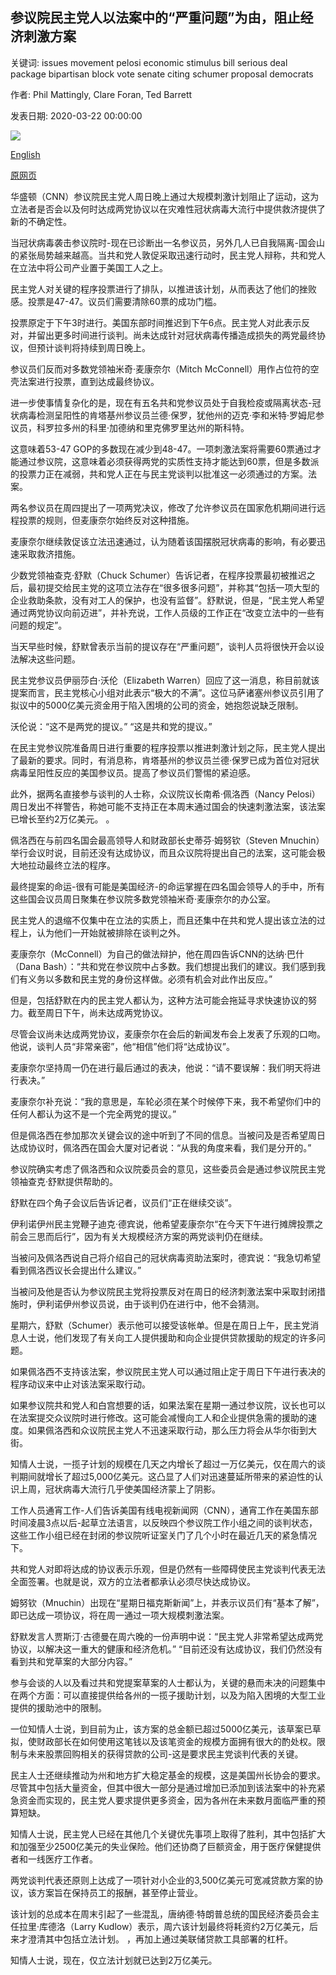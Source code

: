 ## 参议院民主党人以法案中的“严重问题”为由，阻止经济刺激方案

关键词: issues movement pelosi economic stimulus bill serious deal package bipartisan block vote senate citing schumer proposal democrats

作者: Phil Mattingly, Clare Foran, Ted Barrett

发表日期: 2020-03-22 00:00:00

![](https://cdn.cnn.com/cnnnext/dam/assets/200321205415-schumer-sitroom-march-21-super-tease.jpg)

[English](Senate%20Democrats%20block%20movement%20on%20economic%20stimulus%20package%20citing%20%27serious%20issues%27%20with%20bill.md)

[原网页](https://edition.cnn.com/2020/03/22/politics/stimulus-package-coronavirus-negotiations-congress/index.html)

华盛顿（CNN）参议院民主党人周日晚上通过大规模刺激计划阻止了运动，这为立法者是否会以及何时达成两党协议以在灾难性冠状病毒大流行中提供救济提供了新的不确定性。

当冠状病毒袭击参议院时-现在已诊断出一名参议员，另外几人已自我隔离-国会山的紧张局势越来越高。当共和党人敦促采取迅速行动时，民主党人辩称，共和党人在立法中将公司产业置于美国工人之上。

民主党人对关键的程序投票进行了排队，以推进该计划，从而表达了他们的挫败感。投票是47-47。议员们需要清除60票的成功门槛。

投票原定于下午3时进行。美国东部时间推迟到下午6点。民主党人对此表示反对，并留出更多时间进行谈判。尚未达成针对冠状病毒传播造成损失的两党最终协议，但预计谈判将持续到周日晚上。

参议员们反而对多数党领袖米奇·麦康奈尔（Mitch McConnell）用作占位符的空壳法案进行投票，直到达成最终协议。

进一步使事情复杂化的是，现在有五名共和党参议员处于自我检疫或隔离状态-冠状病毒检测呈阳性的肯塔基州参议员兰德·保罗，犹他州的迈克·李和米特·罗姆尼参议员，科罗拉多州的科里·加德纳和里克佛罗里达州的斯科特。

这意味着53-47 GOP的多数现在减少到48-47。一项刺激法案将需要60票通过才能通过参议院，这意味着必须获得两党的实质性支持才能达到60票，但是多数派的投票力正在减弱，共和党人正在与民主党谈判以批准这一必须通过的方案。法案。

两名参议员在周四提出了一项两党决议，修改了允许参议员在国家危机期间进行远程投票的规则，但麦康奈尔始终反对这种措施。

麦康奈尔继续敦促该立法迅速通过，认为随着该国摆脱冠状病毒的影响，有必要迅速采取救济措施。

少数党领袖查克·舒默（Chuck Schumer）告诉记者，在程序投票最初被推迟之后，最初提交给民主党的这项立法存在“很多很多问题”，并称其“包括一项大型的企业救助条款，没有对工人的保护，也没有监督”。舒默说，但是，“民主党人希望通过两党协议向前迈进”，并补充说，工作人员级的工作正在“改变立法中的一些有问题的规定”。

当天早些时候，舒默曾表示当前的提议存在“严重问题”，谈判人员将很快开会以设法解决这些问题。

民主党参议员伊丽莎白·沃伦（Elizabeth Warren）回应了这一消息，称目前就该提案而言，民主党核心小组对此表示“极大的不满”。这位马萨诸塞州参议员引用了拟议中的5000亿美元资金用于陷入困境的公司的资金，她抱怨说缺乏限制。

沃伦说：“这不是两党的提议。” “这是共和党的提议。”

在民主党参议院准备周日进行重要的程序投票以推进刺激计划之际，民主党人提出了最新的要求。同时，有消息称，肯塔基州的参议员兰德·保罗已成为首位对冠状病毒呈阳性反应的美国参议员。提高了参议员们警惕的紧迫感。

此外，据两名直接参与谈判的人士称，众议院议长南希·佩洛西（Nancy Pelosi）周日发出不祥警告，称她可能不支持正在本周末通过国会的快速刺激法案，该法案已增长至约2万亿美元。 。

佩洛西在与前四名国会最高领导人和财政部长史蒂芬·姆努钦（Steven Mnuchin）举行会议时说，目前还没有达成协议，而且众议院将提出自己的法案，这可能会极大地拉动最终立法的程序。

最终提案的命运-很有可能是美国经济-的命运掌握在四名国会领导人的手中，所有这些国会议员周日聚集在参议院多数党领袖米奇·麦康奈尔的办公室。

民主党人的退缩不仅集中在立法的实质上，而且还集中在共和党人提出该立法的过程上，认为他们一开始就被排除在谈判之外。

麦康奈尔（McConnell）为自己的做法辩护，他在周四告诉CNN的达纳·巴什（Dana Bash）：“共和党在参议院中占多数。我们想提出我们的建议。我们感到我们有义务以多数和民主党的身份这样做。必须有机会对此作出反应。”

但是，包括舒默在内的民主党人都认为，这种方法可能会拖延寻求快速协议的努力。截至周日下午，尚未达成两党协议。

尽管会议尚未达成两党协议，麦康奈尔在会后的新闻发布会上发表了乐观的口吻。他说，谈判人员“非常亲密”，他“相信”他们将“达成协议”。

麦康奈尔坚持周一仍在进行最后通过的表决，他说：“请不要误解：我们明天将进行表决。”

麦康奈尔补充说：“我的意思是，车轮必须在某个时候停下来，我不希望你们中的任何人都认为这不是一个完全两党的提议。”

但是佩洛西在参加那次关键会议的途中听到了不同的信息。当被问及是否希望周日达成协议时，佩洛西在国会大厦对记者说：“从我的角度来看，我们是分开的。”

参议院确实考虑了佩洛西和众议院委员会的意见，这些委员会是通过参议院民主党领袖查克·舒默提供帮助的。

舒默在四个角子会议后告诉记者，议员们“正在继续交谈”。

伊利诺伊州民主党鞭子迪克·德宾说，他希望麦康奈尔“在今天下午进行摊牌投票之前会三思而后行”，因为有关大规模经济方案的两党谈判仍在继续。

当被问及佩洛西说自己将介绍自己的冠状病毒资助​​法案时，德宾说：“我急切希望看到佩洛西议长会提出什么建议。”

当被问及他是否认为参议院民主党将投票反对在周日的经济刺激法案中采取封闭措施时，伊利诺伊州参议员说，由于谈判仍在进行中，他不会猜测。

星期六，舒默（Schumer）表示他可以接受该帐单。但是在周日上午，民主党消息人士说，他们发现了有关向工人提供援助和向企业提供贷款援助的规定的许多问题。

如果佩洛西不支持该法案，参议院民主党人可以通过阻止定于周日下午进行表决的程序动议来中止对该法案采取行动。

如果参议院共和党人和白宫想要的话，如果法案在星期一通过参议院，议长也可以在法案提交众议院时进行修改。这可能会减慢向工人和企业提供急需的援助的速度。如果佩洛西和众议院民主党人不迅速采取行动，那么压力将会从华尔街到大街。

知情人士说，一揽子计划的规模在几天之内增长了超过一万亿美元，仅在周六的谈判期间就增长了超过5,000亿美元。这凸显了人们对迅速蔓延所带来的紧迫性的认识上周，冠状病毒大流行几乎使美国经济蒙上了阴影。

工作人员通宵工作-人们告诉美国有线电视新闻网（CNN），通宵工作在美国东部时间凌晨3点以后-起草立法语言，以反映四个参议院工作小组之间的谈判状态，这些工作小组已经在封闭的参议院听证室关门了几个小时在最近几天的紧急情况下。

共和党人对即将达成的协议表示乐观，但是仍然有一些障碍使民主党谈判代表无法全面签署。也就是说，双方的立法者都承认必须尽快达成协议。

姆努钦（Mnuchin）出现在“星期日福克斯新闻”上，并表示议员们有“基本了解”，即已达成一项协议，将在周一通过一项大规模刺激法案。

舒默发言人贾斯汀·古德曼在周六晚的一份声明中说：“民主党人非常希望达成两党协议，以解决这一重大的健康和经济危机。” “目前还没有达成协议，我们仍然没有看到共和党草案的大部分内容。”

参与会谈的人以及看过共和党提案草案的人士都认为，关键的悬而未决的问题集中在两个方面：可以直接提供给各州的一揽子援助计划，以及为陷入困境的大型工业提供的援助池中的限制。

一位知情人士说，到目前为止，该方案的总金额已超过5000亿美元，该草案已草拟，使财政部长在如何使用这笔钱以及该笔资金的规模方面拥有很大的酌处权。限制与未来股票回购相关的获得贷款的公司-这是要求民主党谈判代表的关键。

民主人士还继续推动为州和地方扩大稳定基金的规模，这是美国州长协会的要求。尽管其中包括大量资金，但其中很大一部分是通过增加已添加到该法案中的补充紧急资金而实现的，民主党人要求提供更多资金，因为各州在未来数月面临严重的预算短缺。

知情人士说，民主党人已经在其他几个关键优先事项上取得了胜利，其中包括扩大和加强至少2500亿美元的失业保险。他们还协商了巨额资金，用于医疗保健提供者和一线医疗工作者。

两党谈判代表还原则上达成了一项针对小企业的3,500亿美元可宽减贷款方案的协议，该方案旨在保持员工的报酬，甚至停止营业。

该计划的总成本在周末引起了一些混乱，唐纳德·特朗普总统的国民经济委员会主任拉里·库德洛（Larry Kudlow）表示，周六该计划最终将耗资约2万亿美元，后来才澄清其中包括立法计划。 ，再加上通过美联储贷款工具部署的杠杆。

知情人士说，现在，仅立法计划就已达到2万亿美元。